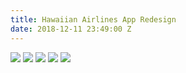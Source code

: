 ```yaml
---
title: Hawaiian Airlines App Redesign
date: 2018-12-11 23:49:00 Z
---
```


<div class="gallery" data-columns="1">
	<img src="/uploads/Screen%20Shot%202018-12-11%20at%201.49.46%20PM.png">
	<img src="/uploads/Screen%20Shot%202018-12-11%20at%201.49.56%20PM.png">
	<img src="/uploads/Screen%20Shot%202018-12-11%20at%201.50.04%20PM.png">
	<img src="/uploads/Screen%20Shot%202018-12-11%20at%201.50.14%20PM.png">
	<img src="/uploads/Screen%20Shot%202018-12-11%20at%201.50.23%20PM.png">
</div>